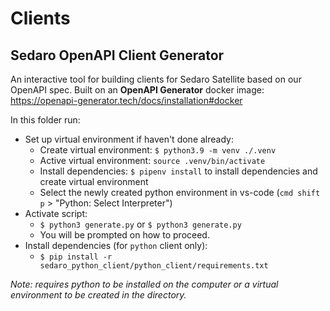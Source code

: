 # Clients

## Sedaro OpenAPI Client Generator

An interactive tool for building clients for Sedaro Satellite based on our OpenAPI spec. Built on an **OpenAPI Generator** docker image: https://openapi-generator.tech/docs/installation#docker

In this folder run:

- Set up virtual environment if haven't done already:
  - Create virtual environment: `$ python3.9 -m venv ./.venv`
  - Active virtual environment: `source .venv/bin/activate`
  - Install dependencies: `$ pipenv install` to install dependencies and create virtual environment
  - Select the newly created python environment in vs-code (`cmd shift p` > "Python: Select Interpreter")
- Activate script:
  - `$ python3 generate.py` or `$ python3 generate.py`
  - You will be prompted on how to proceed.
- Install dependencies (for `python` client only):
  - `$ pip install -r sedaro_python_client/python_client/requirements.txt`

_Note: requires python to be installed on the computer or a virtual environment to be created in the directory._
